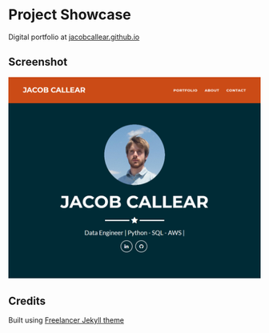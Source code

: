 # Project Showcase

Digital portfolio at
[jacobcallear.github.io](https://jacobcallear.github.io/)

## Screenshot

![Screenshot of project showcase website](img/portfolio-headers/project-showcase.png)

## Credits

Built using
[Freelancer Jekyll theme](https://github.com/jeromelachaud/freelancer-theme)
